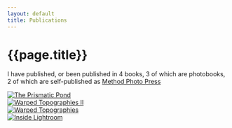 ```yaml
---
layout: default
title: Publications
---
```


# {{page.title}}

I have published, or been published in 4 books, 3 of which are photobooks, 2 of which are self-published as [Method Photo Press](https://methodphotopress.uk)

<div class="grid">
   <div>
   		<a href="publications/the-prismatic-pond">
			<img src="/method/assets/thumbs/the-prismatic-pond.webp" alt="The Prismatic Pond" title="The Prismatic Pond" />
		</a>
   	</div>
   <div>
  	 <a href="publications/warped-topographies-ii">
			<img src="/method/assets/thumbs/warped-topographies-ii.webp" alt="Warped Topographies II" title="Warped Topographies II" />
		</a>
  	</div>
   <div>
   		<a href="publications/warped-topographies">
			<img src="/method/assets/thumbs/warped-topographies.webp" alt="Warped Topographies" title="Warped Topographies" />
		</a>
	</div>
	<div>
		<a href="publications/inside-lightroom">
			<img src="/method/assets/thumbs/inside-lightroom.webp" alt="Inside Lightroom" title="Inside Lightroom" />
		</a>
	</div>
</div>